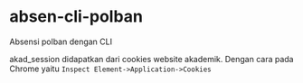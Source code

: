 # absen-cli-polban

Absensi polban dengan CLI

akad_session didapatkan dari cookies website akademik.
Dengan cara pada Chrome yaitu `Inspect Element->Application->Cookies`
